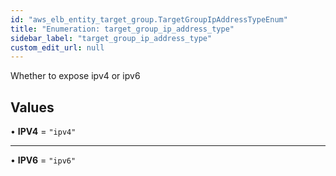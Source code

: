 ```yaml
---
id: "aws_elb_entity_target_group.TargetGroupIpAddressTypeEnum"
title: "Enumeration: target_group_ip_address_type"
sidebar_label: "target_group_ip_address_type"
custom_edit_url: null
---
```


Whether to expose ipv4 or ipv6

## Values

• **IPV4** = ``"ipv4"``

___

• **IPV6** = ``"ipv6"``
